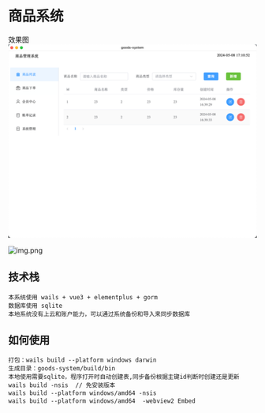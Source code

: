# 商品系统

效果图
![img.png](img/img.png)

![img.png](img.png)

##  技术栈
    
    本系统使用 wails + vue3 + elementplus + gorm
    数据库使用 sqlite 
    本地系统没有上云和账户能力，可以通过系统备份和导入来同步数据库
   


## 如何使用
    
    打包：wails build --platform windows darwin
    生成目录：goods-system/build/bin
    本地使用需要sqlite，程序打开时自动创建表,同步备份根据主键id判断时创建还是更新
    wails build -nsis  // 免安装版本
    wails build --platform windows/amd64 -nsis
    wails build --platform windows/amd64  -webview2 Embed
